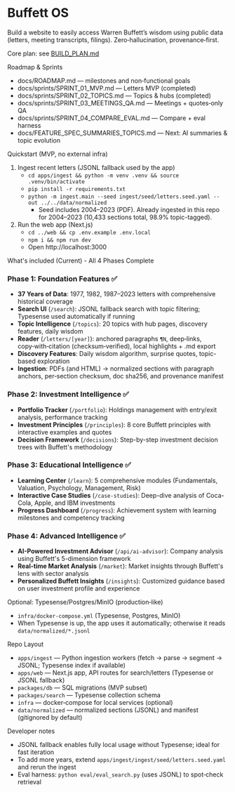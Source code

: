 # Buffett OS
Build a website to easily access Warren Buffett’s wisdom using public data (letters, meeting transcripts, filings). Zero‑hallucination, provenance‑first.

Core plan: see [BUILD_PLAN.md](BUILD_PLAN.md)

Roadmap & Sprints
- docs/ROADMAP.md — milestones and non‑functional goals
- docs/sprints/SPRINT_01_MVP.md — Letters MVP (completed)
- docs/sprints/SPRINT_02_TOPICS.md — Topics & hubs (completed)
- docs/sprints/SPRINT_03_MEETINGS_QA.md — Meetings + quotes‑only QA
- docs/sprints/SPRINT_04_COMPARE_EVAL.md — Compare + eval harness
- docs/FEATURE_SPEC_SUMMARIES_TOPICS.md — Next: AI summaries & topic evolution

Quickstart (MVP, no external infra)
1) Ingest recent letters (JSONL fallback used by the app)
   - `cd apps/ingest && python -m venv .venv && source .venv/bin/activate`
   - `pip install -r requirements.txt`
   - `python -m ingest.main --seed ingest/seed/letters.seed.yaml --out ../../data/normalized`
     - Seed includes 2004–2023 (PDF). Already ingested in this repo for 2004–2023 (10,433 sections total, 98.9% topic-tagged).
2) Run the web app (Next.js)
   - `cd ../web && cp .env.example .env.local`
   - `npm i && npm run dev`
   - Open http://localhost:3000

What's included (Current) - All 4 Phases Complete

### Phase 1: Foundation Features ✅
- **37 Years of Data**: 1977, 1982, 1987–2023 letters with comprehensive historical coverage
- **Search UI** (`/search`): JSONL fallback search with topic filtering; Typesense used automatically if running  
- **Topic Intelligence** (`/topics`): 20 topics with hub pages, discovery features, daily wisdom
- **Reader** (`/letters/[year]`): anchored paragraphs `¶N`, deep‑links, copy‑with‑citation (checksum‑verified), local highlights + .md export
- **Discovery Features**: Daily wisdom algorithm, surprise quotes, topic-based exploration
- **Ingestion**: PDFs (and HTML) → normalized sections with paragraph anchors, per‑section checksum, doc sha256, and provenance manifest

### Phase 2: Investment Intelligence ✅
- **Portfolio Tracker** (`/portfolio`): Holdings management with entry/exit analysis, performance tracking
- **Investment Principles** (`/principles`): 8 core Buffett principles with interactive examples and quotes
- **Decision Framework** (`/decisions`): Step-by-step investment decision trees with Buffett's methodology

### Phase 3: Educational Intelligence ✅
- **Learning Center** (`/learn`): 5 comprehensive modules (Fundamentals, Valuation, Psychology, Management, Risk)
- **Interactive Case Studies** (`/case-studies`): Deep-dive analysis of Coca-Cola, Apple, and IBM investments
- **Progress Dashboard** (`/progress`): Achievement system with learning milestones and competency tracking

### Phase 4: Advanced Intelligence ✅
- **AI-Powered Investment Advisor** (`/api/ai-advisor`): Company analysis using Buffett's 5-dimension framework
- **Real-time Market Analysis** (`/market`): Market insights through Buffett's lens with sector analysis
- **Personalized Buffett Insights** (`/insights`): Customized guidance based on user investment profile and experience

Optional: Typesense/Postgres/MinIO (production‑like)
- `infra/docker-compose.yml` (Typesense, Postgres, MinIO)
- When Typesense is up, the app uses it automatically; otherwise it reads `data/normalized/*.jsonl`

Repo Layout
- `apps/ingest` — Python ingestion workers (fetch → parse → segment → JSONL; Typesense index if available)
- `apps/web` — Next.js app, API routes for search/letters (Typesense or JSONL fallback)
- `packages/db` — SQL migrations (MVP subset)
- `packages/search` — Typesense collection schema
- `infra` — docker‑compose for local services (optional)
- `data/normalized` — normalized sections (JSONL) and manifest (gitignored by default)

Developer notes
- JSONL fallback enables fully local usage without Typesense; ideal for fast iteration
- To add more years, extend `apps/ingest/ingest/seed/letters.seed.yaml` and rerun the ingest
- Eval harness: `python eval/eval_search.py` (uses JSONL) to spot‑check retrieval
